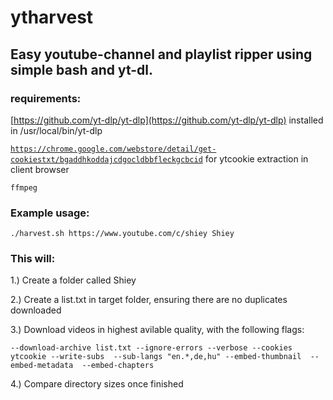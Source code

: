 # ytharvest

## Easy youtube-channel and playlist ripper using simple bash and yt-dl.

### requirements: 

[https://github.com/yt-dlp/yt-dlp](https://github.com/yt-dlp/yt-dlp) installed in /usr/local/bin/yt-dlp

[```https://chrome.google.com/webstore/detail/get-cookiestxt/bgaddhkoddajcdgocldbbfleckgcbcid```](https://chrome.google.com/webstore/detail/get-cookiestxt/bgaddhkoddajcdgocldbbfleckgcbcid) for ytcookie extraction in client browser

```ffmpeg```


### Example usage:

```./harvest.sh https://www.youtube.com/c/shiey Shiey```

### This will:
1.) Create a folder called Shiey

2.) Create a list.txt in target folder, ensuring there are no duplicates downloaded

3.) Download videos in highest avilable quality, with the following flags:

```--download-archive list.txt --ignore-errors --verbose --cookies ytcookie --write-subs  --sub-langs "en.*,de,hu" --embed-thumbnail  --embed-metadata  --embed-chapters```

4.) Compare directory sizes once finished
